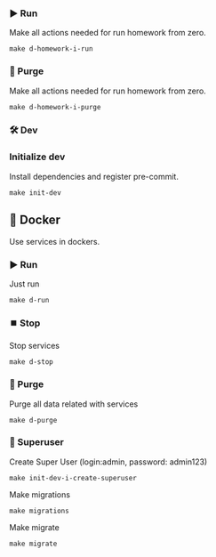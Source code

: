 ### :arrow_forward: Run

Make all actions needed for run homework from zero.

```shell
make d-homework-i-run
```

### :put_litter_in_its_place: Purge

Make all actions needed for run homework from zero.

```shell
make d-homework-i-purge
````

### :hammer_and_wrench: Dev

### Initialize dev

Install dependencies and register pre-commit.

```shell
make init-dev
```


## :whale: Docker

Use services in dockers.
### :arrow_forward: Run

Just run

```shell
make d-run
````

### :stop_button: Stop

Stop services

```shell
make d-stop
```

### :put_litter_in_its_place: Purge

Purge all data related with services

```shell
make d-purge
```

### :crown: Superuser

Create Super User (login:admin, password: admin123)

```shell
make init-dev-i-create-superuser
```

Make migrations

```shell
make migrations
```

Make migrate

```shell
make migrate
```